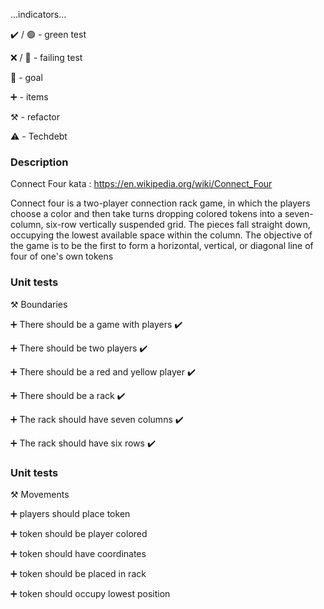 ...indicators...

:heavy_check_mark: / :green_circle:  - green test

:x: / :red_circle: - failing test

:dart: - goal

:heavy_plus_sign: - items

:hammer_and_pick: - refactor

:warning: - Techdebt

### Description

Connect Four kata : https://en.wikipedia.org/wiki/Connect_Four

Connect four is a two-player connection rack game, in which the players choose a color and then take turns dropping colored tokens
into a seven-column, six-row vertically suspended grid. The pieces fall straight down, occupying the lowest available
space within the column. The objective of the game is to be the first to form a horizontal, vertical, or diagonal line
of four of one's own tokens

### Unit tests

:hammer_and_pick: Boundaries

:heavy_plus_sign: There should be a game with players  :heavy_check_mark:

:heavy_plus_sign: There should be two players :heavy_check_mark:

:heavy_plus_sign: There should be a red and yellow player :heavy_check_mark:

:heavy_plus_sign: There should be a rack :heavy_check_mark:

:heavy_plus_sign: The rack should have seven columns :heavy_check_mark:

:heavy_plus_sign: The rack should have six rows :heavy_check_mark:

### Unit tests

:hammer_and_pick: Movements

:heavy_plus_sign: players should place token

:heavy_plus_sign: token should be player colored

:heavy_plus_sign: token should have coordinates

:heavy_plus_sign: token should be placed in rack

:heavy_plus_sign: token should occupy lowest position